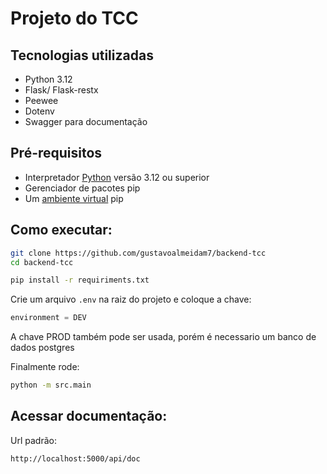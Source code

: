 # Projeto do TCC

## Tecnologias utilizadas
- Python 3.12
- Flask/ Flask-restx
- Peewee
- Dotenv
- Swagger para documentação

## Pré-requisitos
- Interpretador [Python](https://www.python.org/downloads/) versão 3.12 ou superior
- Gerenciador de pacotes pip
- Um [ambiente virtual](https://packaging.python.org/en/latest/guides/installing-using-pip-and-virtual-environments/) pip

## Como executar:
```bash
git clone https://github.com/gustavoalmeidam7/backend-tcc
cd backend-tcc

pip install -r requiriments.txt
```

Crie um arquivo ``` .env ```  na raiz do projeto e coloque a chave:
```js
environment = DEV
```

A chave PROD também pode ser usada, porém é necessario um banco de dados postgres

Finalmente rode:
```bash
python -m src.main
```

## Acessar documentação:
Url padrão:
```
http://localhost:5000/api/doc
```
